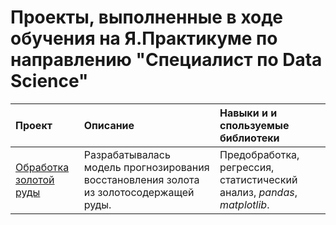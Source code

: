 # Проекты, выполненные в ходе обучения на Я.Практикуме по направлению "Специалист по Data Science"


| Проект | Описание | Навыки и и спользуемые библиотеки | 
| :---------------------- | :---------------------- | :---------------------- |
| [Обработка золотой руды](aurum) | Разрабатывалась модель прогнозирования восстановления золота из золотосодержащей руды. | Предобработка, регрессия, статистический анализ, *pandas*, *matplotlib*.  |
